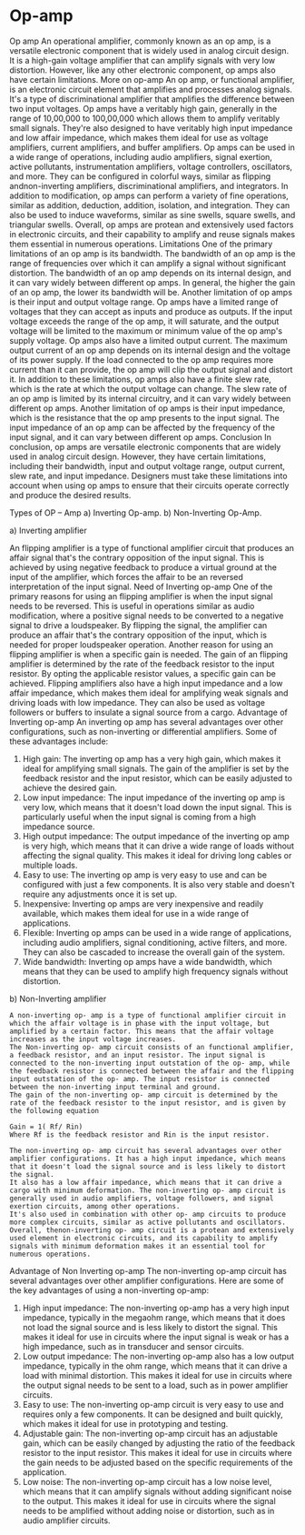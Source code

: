 # Op-amp
Op amp 
An operational amplifier, commonly known as an op amp, is a versatile electronic component that is widely used in analog circuit design. It is a high-gain voltage amplifier that can amplify signals with very low distortion. However, like any other electronic component, op amps also have certain limitations.
More on op-amp 
 	An op amp, or functional amplifier, is an electronic circuit element that amplifies and processes analog signals. It's a type of discriminational amplifier that amplifies the difference between two input voltages.
 	Op amps have a veritably high gain, generally in the range of 10,00,000 to 100,00,000 which allows them to amplify veritably small signals. They're also designed to have veritably high input impedance and low affair impedance, which makes them ideal for use as voltage amplifiers, current amplifiers, and buffer amplifiers. 
 	Op amps can be used in a wide range of operations, including audio amplifiers, signal exertion, active pollutants, instrumentation amplifiers, voltage controllers, oscillators, and more. 
 	They can be configured in colorful ways, similar as flipping andnon-inverting amplifiers, discriminational amplifiers, and integrators. In addition to modification, op amps can perform a variety of fine operations, similar as addition, deduction, addition, isolation, and integration. 
 	They can also be used to induce waveforms, similar as sine swells, square swells, and triangular swells. Overall, op amps are protean and extensively used factors in electronic circuits, and their capability to amplify and reuse signals makes them essential in numerous operations.
Limitations 
 	One of the primary limitations of an op amp is its bandwidth. The bandwidth of an op amp is the range of frequencies over which it can amplify a signal without significant distortion. The bandwidth of an op amp depends on its internal design, and it can vary widely between different op amps. In general, the higher the gain of an op amp, the lower its bandwidth will be.
 	Another limitation of op amps is their input and output voltage range. Op amps have a limited range of voltages that they can accept as inputs and produce as outputs. If the input voltage exceeds the range of the op amp, it will saturate, and the output voltage will be limited to the maximum or minimum value of the op amp's supply voltage.
 	Op amps also have a limited output current. The maximum output current of an op amp depends on its internal design and the voltage of its power supply. If the load connected to the op amp requires more current than it can provide, the op amp will clip the output signal and distort it.
 	In addition to these limitations, op amps also have a finite slew rate, which is the rate at which the output voltage can change. The slew rate of an op amp is limited by its internal circuitry, and it can vary widely between different op amps.
 	Another limitation of op amps is their input impedance, which is the resistance that the op amp presents to the input signal. The input impedance of an op amp can be affected by the frequency of the input signal, and it can vary between different op amps.
Conclusion
In conclusion, op amps are versatile electronic components that are widely used in analog circuit design. However, they have certain limitations, including their bandwidth, input and output voltage range, output current, slew rate, and input impedance. Designers must take these limitations into account when using op amps to ensure that their circuits operate correctly and produce the desired results.

Types of OP – Amp
a)	Inverting Op-amp.
b)	Non-Inverting Op-Amp.

a)	Inverting amplifier

An flipping amplifier is a type of functional amplifier circuit that produces an affair signal that's the contrary opposition of the input signal. This is achieved by using negative feedback to produce a virtual ground at the input of the amplifier, which forces the affair to be an reversed interpretation of the input signal.
Need of Inverting op-amp
One of the primary reasons for using an flipping amplifier is when the input signal needs to be reversed. This is useful in operations similar as audio modification, where a positive signal needs to be converted to a negative signal to drive a loudspeaker. By flipping the signal, the amplifier can produce an affair that's the contrary opposition of the input, which is needed for proper loudspeaker operation.
 Another reason for using an flipping amplifier is when a specific gain is needed. The gain of an flipping amplifier is determined by the rate of the feedback resistor to the input resistor. By opting the applicable resistor values, a specific gain can be achieved. 
Flipping amplifiers also have a high input impedance and a low affair impedance, which makes them ideal for amplifying weak signals and driving loads with low impedance.
They can also be used as voltage followers or buffers to insulate a signal source from a cargo.
Advantage of Inverting op-amp
 An inverting op amp has several advantages over other configurations, such as non-inverting or differential amplifiers. Some of these advantages include:
1.	High gain: The inverting op amp has a very high gain, which makes it ideal for amplifying small signals. The gain of the amplifier is set by the feedback resistor and the input resistor, which can be easily adjusted to achieve the desired gain.
2.	Low input impedance: The input impedance of the inverting op amp is very low, which means that it doesn't load down the input signal. This is particularly useful when the input signal is coming from a high impedance source.
3.	High output impedance: The output impedance of the inverting op amp is very high, which means that it can drive a wide range of loads without affecting the signal quality. This makes it ideal for driving long cables or multiple loads.
4.	Easy to use: The inverting op amp is very easy to use and can be configured with just a few components. It is also very stable and doesn't require any adjustments once it is set up.
5.	Inexpensive: Inverting op amps are very inexpensive and readily available, which makes them ideal for use in a wide range of applications.
6.	Flexible: Inverting op amps can be used in a wide range of applications, including audio amplifiers, signal conditioning, active filters, and more. They can also be cascaded to increase the overall gain of the system.
7.	Wide bandwidth: Inverting op amps have a wide bandwidth, which means that they can be used to amplify high frequency signals without distortion.





b)	Non-Inverting amplifier

 	A non-inverting op- amp is a type of functional amplifier circuit in which the affair voltage is in phase with the input voltage, but amplified by a certain factor. This means that the affair voltage increases as the input voltage increases. 
 	The Non-inverting op- amp circuit consists of an functional amplifier, a feedback resistor, and an input resistor. The input signal is connected to the non-inverting input outstation of the op- amp, while the feedback resistor is connected between the affair and the flipping input outstation of the op- amp. The input resistor is connected between the non-inverting input terminal and ground. 
 	The gain of the non-inverting op- amp circuit is determined by the rate of the feedback resistor to the input resistor, and is given by the following equation

 	Gain = 1( Rf/ Rin)
 	Where Rf is the feedback resistor and Rin is the input resistor.

 	The non-inverting op- amp circuit has several advantages over other amplifier configurations. It has a high input impedance, which means that it doesn't load the signal source and is less likely to distort the signal. 
 	It also has a low affair impedance, which means that it can drive a cargo with minimum deformation. The non-inverting op- amp circuit is generally used in audio amplifiers, voltage followers, and signal exertion circuits, among other operations.
 	It's also used in combination with other op- amp circuits to produce more complex circuits, similar as active pollutants and oscillators. 
 	Overall, thenon-inverting op- amp circuit is a protean and extensively used element in electronic circuits, and its capability to amplify signals with minimum deformation makes it an essential tool for numerous operations.

Advantage of Non Inverting op-amp
 The non-inverting op-amp circuit has several advantages over other amplifier configurations. Here are some of the key advantages of using a non-inverting op-amp:
1.	High input impedance: The non-inverting op-amp has a very high input impedance, typically in the megaohm range, which means that it does not load the signal source and is less likely to distort the signal. This makes it ideal for use in circuits where the input signal is weak or has a high impedance, such as in transducer and sensor circuits.
2.	Low output impedance: The non-inverting op-amp also has a low output impedance, typically in the ohm range, which means that it can drive a load with minimal distortion. This makes it ideal for use in circuits where the output signal needs to be sent to a load, such as in power amplifier circuits.
3.	Easy to use: The non-inverting op-amp circuit is very easy to use and requires only a few components. It can be designed and built quickly, which makes it ideal for use in prototyping and testing.
4.	Adjustable gain: The non-inverting op-amp circuit has an adjustable gain, which can be easily changed by adjusting the ratio of the feedback resistor to the input resistor. This makes it ideal for use in circuits where the gain needs to be adjusted based on the specific requirements of the application.
5.	Low noise: The non-inverting op-amp circuit has a low noise level, which means that it can amplify signals without adding significant noise to the output. This makes it ideal for use in circuits where the signal needs to be amplified without adding noise or distortion, such as in audio amplifier circuits.


